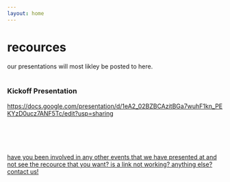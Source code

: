 ```yaml
---
layout: home
---
```

<div class="logo-box">
	<h1>recources</h1>
</div>
<div class="information">
	our presentations will most likley be posted to here.
	<br>
	<br>
<div class="event"><h3>Kickoff Presentation</h3>
<a href="https://docs.google.com/presentation/d/1eA2_02BZBCAzitBGa7wuhF1kn_PEKYzD0ucz7ANF5Tc/edit?usp=sharing" target="_blank">https://docs.google.com/presentation/d/1eA2_02BZBCAzitBGa7wuhF1kn_PEKYzD0ucz7ANF5Tc/edit?usp=sharing</a> </div>

<br>


<br>
 
 <br>

<br>
	<br>
	<A HREF="mailto:7sigmarobotics@gmail.com?&Subject=7%20sigma%20robotics%20Q%26A%20inquiry%20Recources">have you been involved in any other events that we have presented at and not see the recource that you want? is a link not working? anything else? contact us!</A>
</div>

